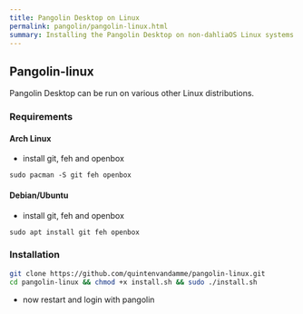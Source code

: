 ```yaml
---
title: Pangolin Desktop on Linux
permalink: pangolin/pangolin-linux.html
summary: Installing the Pangolin Desktop on non-dahliaOS Linux systems
---
```

## Pangolin-linux
Pangolin Desktop can be run on various other Linux distributions.

### Requirements

#### Arch Linux

- install git, feh and openbox

```
sudo pacman -S git feh openbox
```

#### Debian/Ubuntu

- install git, feh and openbox

```
sudo apt install git feh openbox
```

### Installation

```bash
git clone https://github.com/quintenvandamme/pangolin-linux.git
cd pangolin-linux && chmod +x install.sh && sudo ./install.sh
```
- now restart and login with pangolin
